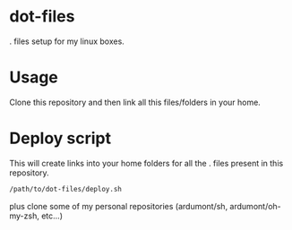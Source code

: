 # dot-files

. files setup for my linux boxes.

# Usage

Clone this repository and then link all this files/folders in your home.

# Deploy script

This will create links into your home folders for all the . files present in this repository.

```sh
/path/to/dot-files/deploy.sh
```

plus clone some of my personal repositories (ardumont/sh, ardumont/oh-my-zsh, etc...)
